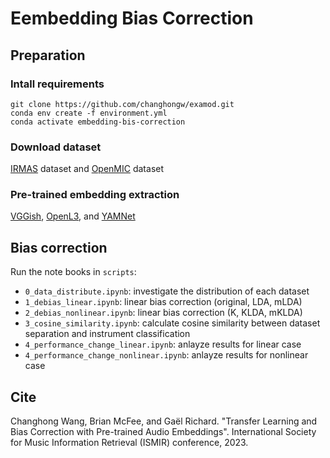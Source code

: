# Eembedding Bias Correction

## Preparation

### Intall requirements
`git clone https://github.com/changhongw/examod.git`<br>
`conda env create -f environment.yml`<br>
`conda activate embedding-bis-correction`

### Download dataset
[IRMAS](https://www.upf.edu/web/mtg/irmas) dataset and [OpenMIC](https://zenodo.org/record/1432913) dataset

### Pre-trained embedding extraction
[VGGish](https://github.com/tensorflow/models/tree/master/research/audioset/vggish), [OpenL3](https://github.com/marl/openl3), and [YAMNet](https://github.com/tensorflow/models/tree/master/research/audioset/yamnet) 

## Bias correction
Run the note books in `scripts`:
- `0_data_distribute.ipynb`: investigate the distribution of each dataset
- `1_debias_linear.ipynb`: linear bias correction (original, LDA, mLDA)
- `2_debias_nonlinear.ipynb`: linear bias correction (K, KLDA, mKLDA)
- `3_cosine_similarity.ipynb`: calculate cosine similarity between dataset separation and instrument classification
- `4_performance_change_linear.ipynb`: anlayze results for linear case
- `4_performance_change_nonlinear.ipynb`: anlayze results for nonlinear case

## Cite
Changhong Wang, Brian McFee, and Gaël Richard. "Transfer Learning and Bias Correction with Pre-trained Audio Embeddings". International Society for Music Information Retrieval (ISMIR) conference, 2023.
